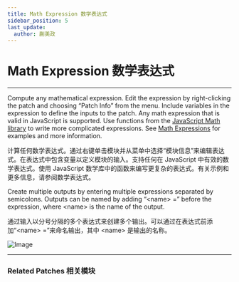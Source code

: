 ```yaml
---
title: Math Expression 数学表达式
sidebar_position: 5
last_update:
  author: 蒯美政
---
```


# Math Expression 数学表达式

---

Compute any mathematical expression. Edit the expression by right-clicking the patch and choosing “Patch Info” from the menu. Include variables in the expression to define the inputs to the patch. Any math expression that is valid in JavaScript is supported. Use functions from the [JavaScript Math library](https://developer.mozilla.org/en-US/docs/Web/JavaScript/Reference/Global_Objects/Math) to write more complicated expressions. See [Math Expressions](https://origami.design/documentation/concepts/MathExpressions.html) for examples and more information.

计算任何数学表达式。通过右键单击模块并从菜单中选择“模块信息”来编辑表达式。在表达式中包含变量以定义模块的输入。支持任何在 JavaScript 中有效的数学表达式。使用 JavaScript 数学库中的函数来编写更复杂的表达式。有关示例和更多信息，请参阅数学表达式。

Create multiple outputs by entering multiple expressions separated by semicolons. Outputs can be named by adding “&lt;name&gt; =” before the expression, where &lt;name&gt; is the name of the output.

通过输入以分号分隔的多个表达式来创建多个输出。可以通过在表达式前添加“&lt;name&gt; =”来命名输出，其中 &lt;name&gt; 是输出的名称。

![Image](@site/static/img/docs/Math/math-expression.png)

---

### Related Patches 相关模块
